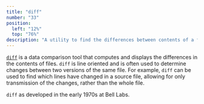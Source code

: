 ```yaml
---
title: "diff"
number: "33"
position:
  left: "12%"
  top: "76%"
description: "A utility to find the differences between contents of a file"
---
```


[`diff`](https://en.wikipedia.org/wiki/Diff) is a data comparison tool that computes
and displays the differences in the contents of files.
`diff` is line oriented and is often used to determine changes between two versions
of the same file.
For example, `diff` can be used to find which lines have changed in a source file,
allowing for only transmission of the changes, rather than the whole file.

`diff` as developed in the early 1970s at Bell Labs.

